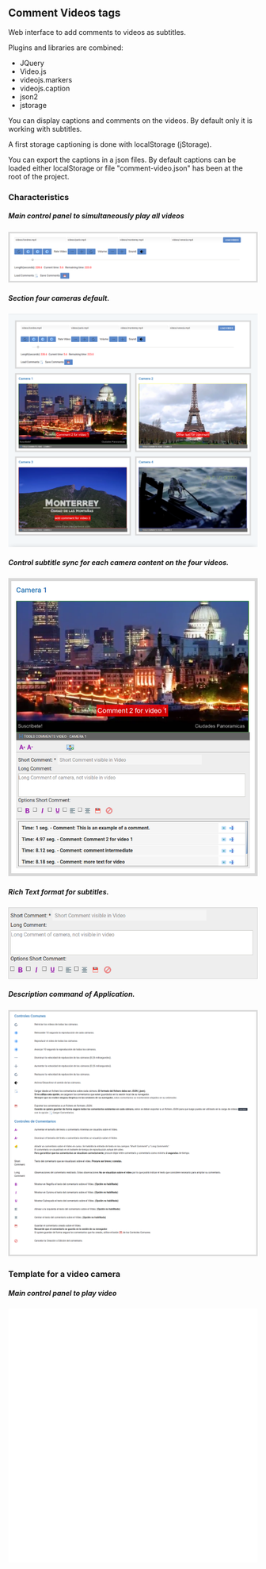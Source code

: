 ## Comment Videos tags
Web interface to add comments to videos as subtitles.

Plugins and libraries are combined:

- JQuery
- Video.js
- videojs.markers
- videojs.caption
- json2
- jstorage

You can display captions and comments on the videos. By default only it is working with subtitles.

A first storage captioning is done with localStorage (jStorage).

You can export the captions in a json files. By default captions can be loaded either localStorage or file "comment-video.json" has been at the root of the project.

### Characteristics

##### Main control panel to simultaneously play all videos
![Panel Control](https://github.com/mfcardenas/annotation-video/blob/master/images/panel-control-video.png)

##### Section four cameras default.
![Section Camera](https://github.com/mfcardenas/annotation-video/blob/master/images/panel-cameras-all.png)

##### Control subtitle sync for each camera content on the four videos.
![Control Subtitle](https://github.com/mfcardenas/annotation-video/blob/master/images/panel-comment-camera.png)

##### Rich Text format for subtitles.
![Rich Text](https://github.com/mfcardenas/annotation-video/blob/master/images/panel-comment-text.png)

##### Description command of Application.
![Rich Text](https://github.com/mfcardenas/annotation-video/blob/master/images/panel-help-option.png)

### Template for a video camera

##### Main control panel to play video
![Panel Control](https://github.com/mfcardenas/annotation-video/blob/master/images/panel-control-video-camera-1.png)

